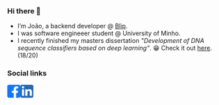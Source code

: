 ### Hi there 👋

- I’m João, a backend developer @ [Blip](https://www.blip.pt/).
- I was software engineeer student @ University of Minho.
- I recently finished my masters dissertation *"Development of DNA sequence classifiers based on deep learning"*. 😁 Check it out [here](https://joaonunoabreu.github.io/data/Tese_Joao_Abreu.pdf). (18/20)

### Social links

<a href="https://www.facebook.com/joaonuno.abreu" target="_blank">
  <img align="left" alt="Facebook" width="30px" src="https://github.com/Zayts3v/Zayts3v/blob/main/Faceboook.svg" />
</a>

<a href="https://www.linkedin.com/in/joão-nuno-abreu/" target="_blank">
  <img align="left" alt="LinkedIN" width="30px" src="https://github.com/Zayts3v/Zayts3v/blob/main/LinkedIN.svg" />
</a>
